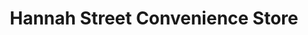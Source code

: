 ---
title: "Hannah Street Convenience Store"
url: /porth/hannah-street-convenience-store/
shop: convenience
---